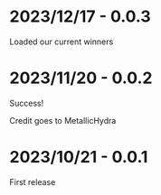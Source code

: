 # 2023/12/17 - 0.0.3

Loaded our current winners

# 2023/11/20 - 0.0.2

Success!

Credit goes to MetallicHydra


# 2023/10/21 - 0.0.1

First release